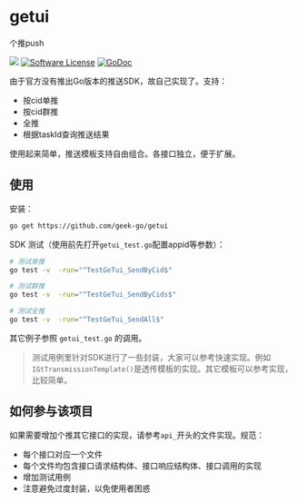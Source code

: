 # getui
个推push

![](https://img.shields.io/badge/build-passing-brightgreen.svg?maxAge=2592000)
[![Software License](http://img.shields.io/badge/license-MIT-brightgreen.svg)](LICENSE.md)
[![GoDoc](https://godoc.org/github.com/geek-go/getui?status.svg)](https://godoc.org/github.com/geek-go/getui)

由于官方没有推出Go版本的推送SDK，故自己实现了。支持：

- 按cid单推
- 按cid群推
- 全推
- 根据taskId查询推送结果

使用起来简单，推送模板支持自由组合。各接口独立，便于扩展。   


## 使用

安装：
``` bash
go get https://github.com/geek-go/getui
```

SDK 测试（使用前先打开`getui_test.go`配置appid等参数）：
``` bash
# 测试单推
go test -v  -run="^TestGeTui_SendByCid$" 

# 测试群推
go test -v  -run="^TestGeTui_SendByCids$"

# 测试全推
go test -v  -run="^TestGeTui_SendAll$"  
```

其它例子参照 `getui_test.go` 的调用。

> 测试用例里针对SDK进行了一些封装，大家可以参考快速实现。例如`IGtTransmissionTemplate()`是透传模板的实现。其它模板可以参考实现，比较简单。

## 如何参与该项目

如果需要增加个推其它接口的实现，请参考`api_`开头的文件实现。规范：

- 每个接口对应一个文件
- 每个文件均包含接口请求结构体、接口响应结构体、接口调用的实现
- 增加测试用例
- 注意避免过度封装，以免使用者困惑
